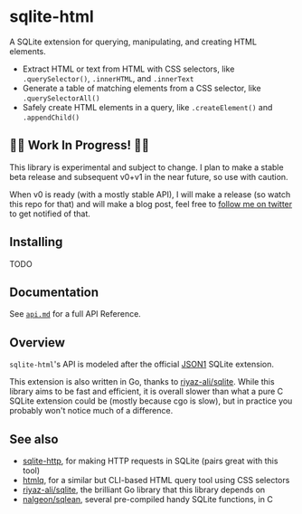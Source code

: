 # sqlite-html

A SQLite extension for querying, manipulating, and creating HTML elements.

- Extract HTML or text from HTML with CSS selectors, like `.querySelector()`, `.innerHTML`, and `.innerText`
- Generate a table of matching elements from a CSS selector, like `.querySelectorAll()`
- Safely create HTML elements in a query, like `.createElement()` and `.appendChild()`

## 🚧🚧 Work In Progress! 🚧🚧

This library is experimental and subject to change. I plan to make a stable beta release and subsequent v0+v1 in the near future, so use with caution.

When v0 is ready (with a mostly stable API), I will make a release (so watch this repo for that) and will make a blog post, feel free to [follow me on twitter](https://twitter.com/agarcia_me) to get notified of that.

## Installing

TODO

## Documentation

See [`api.md`](./api.md) for a full API Reference.

## Overview

`sqlite-html`'s API is modeled after the official [JSON1](https://www.sqlite.org/json1.html#jmini) SQLite extension.

This extension is also written in Go, thanks to [riyaz-ali/sqlite](https://github.com/riyaz-ali/sqlite). While this library aims to be fast and efficient, it is overall slower than what a pure C SQLite extension could be (mostly because cgo is slow), but in practice you probably won't notice much of a difference.

## See also

- [sqlite-http](https://github.com/asg017/sqlite-http), for making HTTP requests in SQLite (pairs great with this tool)
- [htmlq](https://github.com/mgdm/htmlq), for a similar but CLI-based HTML query tool using CSS selectors
- [riyaz-ali/sqlite](https://github.com/riyaz-ali/sqlite), the brilliant Go library that this library depends on
- [nalgeon/sqlean](https://github.com/nalgeon/sqlean), several pre-compiled handy SQLite functions, in C
